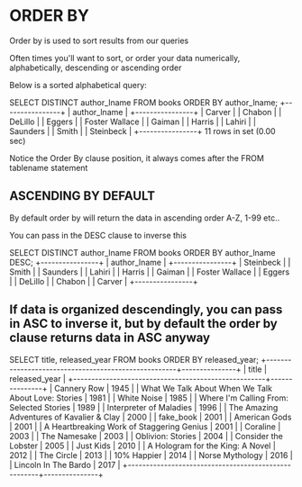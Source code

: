 # ORDER BY 

Order by is used to sort results from our queries 

Often times you'll want to sort, or order your data numerically, alphabetically, descending or ascending order

Below is a sorted alphabetical query: 

SELECT DISTINCT author_lname FROM books ORDER BY author_lname;
+----------------+
| author_lname   |
+----------------+
| Carver         |
| Chabon         |
| DeLillo        |
| Eggers         |
| Foster Wallace |
| Gaiman         |
| Harris         |
| Lahiri         |
| Saunders       |
| Smith          |
| Steinbeck      |
+----------------+
11 rows in set (0.00 sec)

Notice the Order By clause position, it always comes after the FROM tablename statement 

## ASCENDING BY DEFAULT 

By default order by will return the data in ascending order A-Z, 1-99 etc..

You can pass in the DESC clause to inverse this  

SELECT DISTINCT author_lname FROM books ORDER BY author_lname DESC;
+----------------+
| author_lname   |
+----------------+
| Steinbeck      |
| Smith          |
| Saunders       |
| Lahiri         |
| Harris         |
| Gaiman         |
| Foster Wallace |
| Eggers         |
| DeLillo        |
| Chabon         |
| Carver         |
+----------------+

## If data is organized descendingly, you can pass in ASC to inverse it, but by default the order by clause returns data in ASC anyway 

SELECT title, released_year FROM books ORDER BY released_year;
+-----------------------------------------------------+---------------+
| title                                               | released_year |
+-----------------------------------------------------+---------------+
| Cannery Row                                         |          1945 |
| What We Talk About When We Talk About Love: Stories |          1981 |
| White Noise                                         |          1985 |
| Where I'm Calling From: Selected Stories            |          1989 |
| Interpreter of Maladies                             |          1996 |
| The Amazing Adventures of Kavalier & Clay           |          2000 |
| fake_book                                           |          2001 |
| American Gods                                       |          2001 |
| A Heartbreaking Work of Staggering Genius           |          2001 |
| Coraline                                            |          2003 |
| The Namesake                                        |          2003 |
| Oblivion: Stories                                   |          2004 |
| Consider the Lobster                                |          2005 |
| Just Kids                                           |          2010 |
| A Hologram for the King: A Novel                    |          2012 |
| The Circle                                          |          2013 |
| 10% Happier                                         |          2014 |
| Norse Mythology                                     |          2016 |
| Lincoln In The Bardo                                |          2017 |
+-----------------------------------------------------+---------------+
